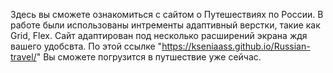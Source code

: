 Здесь вы сможете ознакомиться с сайтом о Путешествиях по России.
В работе были использованы интременты адаптивный верстки, такие как Grid, Flex. 
Сайт адаптирован под несколько расширений экрана ждя вашего удобсвта.
По этой ссылке "https://kseniaass.github.io/Russian-travel/" Вы сможете погрузится в путшествие уже сейчас.

